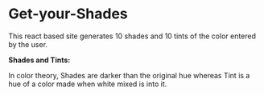 # Get-your-Shades
This react based site generates 10 shades and 10 tints of the color entered by the user.

<b>Shades and Tints:</b>

In color theory, Shades are darker than the original hue whereas Tint is a hue of a color made when white mixed is into it.

